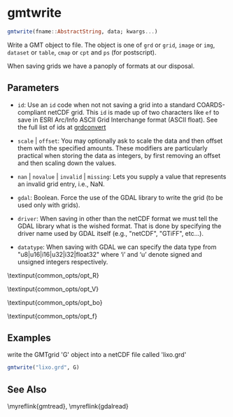 # gmtwrite

```julia
gmtwrite(fname::AbstractString, data; kwargs...)
```

Write a GMT object to file. The object is one of `grd` or `grid`, `image` or `img`,
`dataset` or `table`, `cmap` or `cpt` and `ps` (for postscript).

When saving grids we have a panoply of formats at our disposal.

Parameters
----------

- `id`: Use an `id` code when not not saving a grid into a standard COARDS-compliant netCDF grid. This `id`
  is made up of two characters like ``ef`` to save in ESRI Arc/Info ASCII Grid Interchange format (ASCII float).
  See the full list of ids at [grdconvert](https://docs.generic-mapping-tools.org/latest/grdconvert.html#format-identifier)

- `scale` | `offset`: You may optionally ask to scale the data and then offset them with the specified amounts.
  These modifiers are particularly practical when storing the data as integers, by first removing an offset
  and then scaling down the values.

- `nan` | `novalue` | `invalid` | `missing`: Lets you supply a value that represents an invalid grid entry, i.e., NaN.

- `gdal`: Boolean. Force the use of the GDAL library to write the grid (to be used only with grids).

- `driver`: When saving in other than the netCDF format we must tell the GDAL library what is the wished format.
  That is done by specifying the driver name used by GDAL itself (e.g., "netCDF", "GTiFF", etc...).

- `datatype`: When saving with GDAL we can specify the data type from "u8|u16|i16|u32|i32|float32" where ‘i’ and ‘u’ denote
  signed and unsigned integers respectively.

\textinput{common_opts/opt_R}

\textinput{common_opts/opt_V}

\textinput{common_opts/opt_bo}

\textinput{common_opts/opt_f}

Examples
--------

write the GMTgrid 'G' object into a netCDF file called 'lixo.grd'

```julia
gmtwrite("lixo.grd", G)
```

See Also
--------

\myreflink{gmtread}, \myreflink{gdalread}